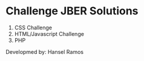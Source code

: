 # Challenge JBER Solutions

1. CSS Challenge
2. HTML/Javascript Challenge
3. PHP

Developmed by: Hansel Ramos
